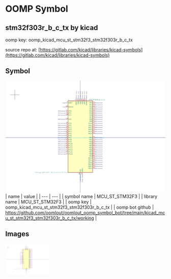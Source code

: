 # OOMP Symbol  
## stm32f303r_b_c_tx  by kicad  
  
oomp key: oomp_kicad_mcu_st_stm32f3_stm32f303r_b_c_tx  
  
source repo at: [https://gitlab.com/kicad/libraries/kicad-symbols](https://gitlab.com/kicad/libraries/kicad-symbols)  
## Symbol  
  
[![working.png](working_600.png)](working.png)  
| name | value | 
| --- | --- | 
| symbol name | MCU_ST_STM32F3 | 
| library name | MCU_ST_STM32F3 | 
| oomp key | oomp_kicad_mcu_st_stm32f3_stm32f303r_b_c_tx | 
| oomp bot github | https://github.com/oomlout/oomlout_oomp_symbol_bot/tree/main/kicad_mcu_st_stm32f3_stm32f303r_b_c_tx/working | 
## Images  
  
[![working.png](working_140.png)](working.png)  
